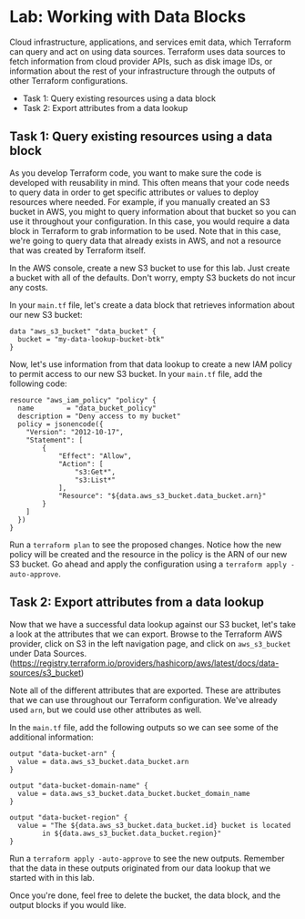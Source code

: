 # Lab: Working with Data Blocks

Cloud infrastructure, applications, and services emit data, which Terraform can query and act on using data sources. Terraform uses data sources to fetch information from cloud provider APIs, such as disk image IDs, or information about the rest of your infrastructure through the outputs of other Terraform configurations.

- Task 1: Query existing resources using a data block
- Task 2: Export attributes from a data lookup

## Task 1: Query existing resources using a data block

As you develop Terraform code, you want to make sure the code is developed with reusability in mind. This often means that your code needs to query data in order to get specific attributes or values to deploy resources where needed. For example, if you manually created an S3 bucket in AWS, you might to query information about that bucket so you can use it throughout your configuration. In this case, you would require a data block in Terraform to grab information to be used. Note that in this case, we're going to query data that already exists in AWS, and not a resource that was created by Terraform itself.

In the AWS console, create a new S3 bucket to use for this lab. Just create a bucket with all of the defaults. Don't worry, empty S3 buckets do not incur any costs.

In your `main.tf` file, let's create a data block that retrieves information about our new S3 bucket:

```hcl
data "aws_s3_bucket" "data_bucket" {
  bucket = "my-data-lookup-bucket-btk"
}
```

Now, let's use information from that data lookup to create a new IAM policy to permit access to our new S3 bucket. In your `main.tf` file, add the following code:

```hcl
resource "aws_iam_policy" "policy" {
  name        = "data_bucket_policy"
  description = "Deny access to my bucket"
  policy = jsonencode({
    "Version": "2012-10-17",
    "Statement": [
        {
            "Effect": "Allow",
            "Action": [
                "s3:Get*",
                "s3:List*"
            ],
            "Resource": "${data.aws_s3_bucket.data_bucket.arn}"
        }
    ]
  })
}
```

Run a `terraform plan` to see the proposed changes. Notice how the new policy will be created and the resource in the policy is the ARN of our new S3 bucket. Go ahead and apply the configuration using a `terraform apply -auto-approve`.

## Task 2: Export attributes from a data lookup

Now that we have a successful data lookup against our S3 bucket, let's take a look at the attributes that we can export. Browse to the Terraform AWS provider, click on S3 in the left navigation page, and click on `aws_s3_bucket` under Data Sources. (https://registry.terraform.io/providers/hashicorp/aws/latest/docs/data-sources/s3_bucket)

Note all of the different attributes that are exported. These are attributes that we can use throughout our Terraform configuration. We've already used `arn`, but we could use other attributes as well.

In the `main.tf` file, add the following outputs so we can see some of the additional information:

```hcl
output "data-bucket-arn" {
  value = data.aws_s3_bucket.data_bucket.arn
}

output "data-bucket-domain-name" {
  value = data.aws_s3_bucket.data_bucket.bucket_domain_name
}

output "data-bucket-region" {
  value = "The ${data.aws_s3_bucket.data_bucket.id} bucket is located 
        in ${data.aws_s3_bucket.data_bucket.region}"
}
```

Run a `terraform apply -auto-approve` to see the new outputs. Remember that the data in these outputs originated from our data lookup that we started with in this lab.

Once you're done, feel free to delete the bucket, the data block, and the output blocks if you would like.
